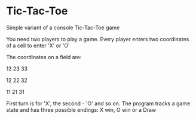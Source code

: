 # Tic-Tac-Toe
Simple variant of a console Tic-Tac-Toe game

You need two players to play a game. Every player enters two coordinates of a cell to enter 'X' or 'O'

The coordinates on a field are:

13 23 33

12 22 32

11 21 31

First turn is for 'X', the second - 'O' and so on.
The program tracks a game state and has three possible endings: X win, O win or a Draw
